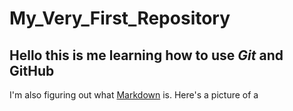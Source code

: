 # My_Very_First_Repository
## Hello this is me learning how to use _Git_ and **GitHub**
I'm also figuring out what [Markdown](https://en.wikipedia.org/wiki/Markdown) is.
Here's a picture of a 
